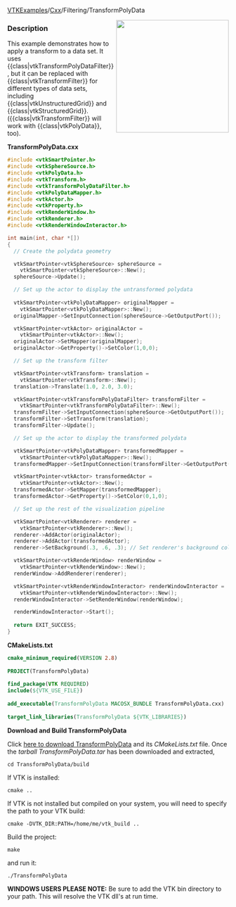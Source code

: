 [VTKExamples](/index/)/[Cxx](/Cxx)/Filtering/TransformPolyData

<img align="right" src="https://github.com/lorensen/VTKExamples/blob/gh-pages/Testing/Baseline/Filtering/TestTransformPolyData.png?raw=true" width="256" />

### Description
This example demonstrates how to apply a transform to a data set. It uses {{class|vtkTransformPolyDataFilter}}, but it can be replaced with {{class|vtkTransformFilter}} for different types of data sets, including {{class|vtkUnstructuredGrid}} and {{class|vtkStructuredGrid}}. ({{class|vtkTransformFilter}} will work with {{class|vtkPolyData}}, too).

**TransformPolyData.cxx**
```c++
#include <vtkSmartPointer.h>
#include <vtkSphereSource.h>
#include <vtkPolyData.h>
#include <vtkTransform.h>
#include <vtkTransformPolyDataFilter.h>
#include <vtkPolyDataMapper.h>
#include <vtkActor.h>
#include <vtkProperty.h>
#include <vtkRenderWindow.h>
#include <vtkRenderer.h>
#include <vtkRenderWindowInteractor.h>

int main(int, char *[])
{
  // Create the polydata geometry

  vtkSmartPointer<vtkSphereSource> sphereSource =
    vtkSmartPointer<vtkSphereSource>::New();
  sphereSource->Update();

  // Set up the actor to display the untransformed polydata
 
  vtkSmartPointer<vtkPolyDataMapper> originalMapper =
    vtkSmartPointer<vtkPolyDataMapper>::New();
  originalMapper->SetInputConnection(sphereSource->GetOutputPort());

  vtkSmartPointer<vtkActor> originalActor =
    vtkSmartPointer<vtkActor>::New();
  originalActor->SetMapper(originalMapper);
  originalActor->GetProperty()->SetColor(1,0,0);

  // Set up the transform filter

  vtkSmartPointer<vtkTransform> translation =
    vtkSmartPointer<vtkTransform>::New();
  translation->Translate(1.0, 2.0, 3.0);

  vtkSmartPointer<vtkTransformPolyDataFilter> transformFilter =
    vtkSmartPointer<vtkTransformPolyDataFilter>::New();
  transformFilter->SetInputConnection(sphereSource->GetOutputPort());
  transformFilter->SetTransform(translation);
  transformFilter->Update();

  // Set up the actor to display the transformed polydata

  vtkSmartPointer<vtkPolyDataMapper> transformedMapper =
    vtkSmartPointer<vtkPolyDataMapper>::New();
  transformedMapper->SetInputConnection(transformFilter->GetOutputPort());

  vtkSmartPointer<vtkActor> transformedActor =
    vtkSmartPointer<vtkActor>::New();
  transformedActor->SetMapper(transformedMapper);
  transformedActor->GetProperty()->SetColor(0,1,0);

  // Set up the rest of the visualization pipeline

  vtkSmartPointer<vtkRenderer> renderer =
    vtkSmartPointer<vtkRenderer>::New();
  renderer->AddActor(originalActor);
  renderer->AddActor(transformedActor);
  renderer->SetBackground(.3, .6, .3); // Set renderer's background color to green

  vtkSmartPointer<vtkRenderWindow> renderWindow =
    vtkSmartPointer<vtkRenderWindow>::New();
  renderWindow->AddRenderer(renderer);

  vtkSmartPointer<vtkRenderWindowInteractor> renderWindowInteractor =
    vtkSmartPointer<vtkRenderWindowInteractor>::New();
  renderWindowInteractor->SetRenderWindow(renderWindow);

  renderWindowInteractor->Start();
  
  return EXIT_SUCCESS;
}
```
**CMakeLists.txt**
```cmake
cmake_minimum_required(VERSION 2.8)
 
PROJECT(TransformPolyData)
 
find_package(VTK REQUIRED)
include(${VTK_USE_FILE})
 
add_executable(TransformPolyData MACOSX_BUNDLE TransformPolyData.cxx)
 
target_link_libraries(TransformPolyData ${VTK_LIBRARIES})
```

**Download and Build TransformPolyData**

Click [here to download TransformPolyData](https://github.com/lorensen/VTKWikiExamplesTarballs/raw/master/TransformPolyData.tar) and its *CMakeLists.txt* file.
Once the *tarball TransformPolyData.tar* has been downloaded and extracted,
```
cd TransformPolyData/build 
```
If VTK is installed:
```
cmake ..
```
If VTK is not installed but compiled on your system, you will need to specify the path to your VTK build:
```
cmake -DVTK_DIR:PATH=/home/me/vtk_build ..
```
Build the project:
```
make
```
and run it:
```
./TransformPolyData
```
**WINDOWS USERS PLEASE NOTE:** Be sure to add the VTK bin directory to your path. This will resolve the VTK dll's at run time.

